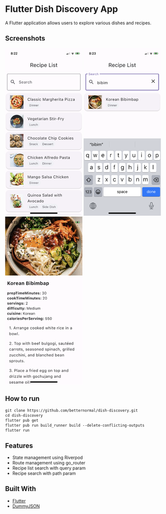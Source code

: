# Flutter Dish Discovery App

A Flutter application allows users to explore various dishes and recipes. 

## Screenshots
<img src="./screenshots/recipe_list.png" alt="Recipe List" width="250">
<img src="./screenshots/recipe_search.png" alt="Recipe Search" width="250">
<img src="./screenshots/recipe_detail.png" alt="Recipe Detail.png" width="250">

## How to run
```
git clone https://github.com/betternormal/dish-discovery.git
cd dish-discovery
flutter pub get
flutter pub run build_runner build --delete-conflicting-outputs
flutter run
```

## Features
- State management using Riverpod
- Route management using go_router
- Recipe list search with query param
- Recipe search with path param

## Built With
- [Flutter](https://flutter.dev/)
- [DummyJSON](https://dummyjson.com/)
  